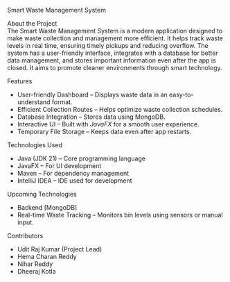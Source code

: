 Smart Waste Management System  

About the Project  
The Smart Waste Management System is a modern application designed to make waste collection and management more efficient. It helps track waste levels in real time, ensuring timely pickups and reducing overflow. The system has a user-friendly interface, integrates with a database for better data management, and stores important information even after the app is closed. It aims to promote cleaner environments through smart technology.

Features   
 - User-friendly Dashboard – Displays waste data in an easy-to-understand format.  
 - Efficient Collection Routes – Helps optimize waste collection schedules.  
 - Database Integration – Stores data using MongoDB.  
 - Interactive UI – Built with *JavaFX* for a smooth user experience.  
 - Temporary File Storage – Keeps data even after app restarts.  

Technologies Used  
- Java (JDK 21) – Core programming language  
- JavaFX – For UI development   
- Maven – For dependency management  
- IntelliJ IDEA – IDE used for development

Upcoming Technologies
- Backend [MongoDB]
- Real-time Waste Tracking – Monitors bin levels using sensors or manual input. 

Contributors  
 - Udit Raj Kumar (Project Lead)  
 - Hema Charan Reddy
 - Nihar Reddy
 - Dheeraj Kotla
 
